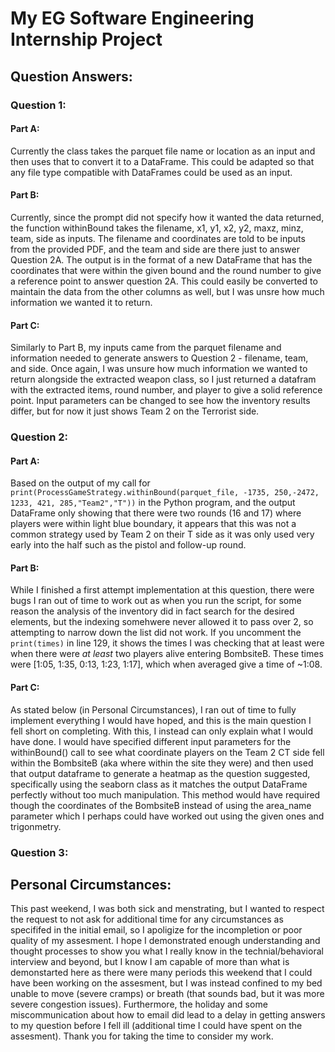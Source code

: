 # My EG Software Engineering Internship Project

## Question Answers:

### Question 1:
#### Part A:
Currently the class takes the parquet file name or location as an input and then uses that to convert it to a DataFrame. This could be adapted so that any file type compatible with DataFrames could be used as an input. 
#### Part B:
Currently, since the prompt did not specify how it wanted the data returned, the function withinBound takes the filename, x1, y1, x2, y2, maxz, minz, team, side as inputs. The filename and coordinates are told to be inputs from the provided PDF, and the team and side are there just to answer Question 2A. The output is in the format of a new DataFrame that has the coordinates that were within the given bound and the round number to give a reference point to answer question 2A. This could easily be converted to maintain the data from the other columns as well, but I was unsre how much information we wanted it to return. 
#### Part C:
Similarly to Part B, my inputs came from the parquet filename and information needed to generate answers to Question 2 - filename, team, and side. Once again, I was unsure how much information we wanted to return alongside the extracted weapon class, so I just returned a datafram with the extracted items, round number, and player to give a solid reference point. Input parameters can be changed to see how the inventory results differ, but for now it just shows Team 2 on the Terrorist side. 

### Question 2:
#### Part A:
Based on the output of my call for `print(ProcessGameStrategy.withinBound(parquet_file, -1735, 250,-2472, 1233, 421, 285,"Team2","T"))` in the Python program, and the output DataFrame only showing that there were two rounds (16 and 17) where players were within light blue boundary, it appears that this was not a common strategy used by Team 2 on their T side as it was only used very early into the half such as the pistol and follow-up round. 

#### Part B:
While I finished a first attempt implementation at this question, there were bugs I ran out of time to work out as when you run the script, for some reason the analysis of the inventory did in fact search for the desired elements, but the indexing somehwere never allowed it to pass over 2, so attempting to narrow down the list did not work. If you uncomment the `print(times)` in line 129, it shows the times I was checking that at least were when there were *at least* two players alive entering BombsiteB. These times were [1:05, 1:35, 0:13, 1:23, 1:17], which when averaged give a time of ~1:08. 

#### Part C:
As stated below (in Personal Circumstances), I ran out of time to fully implement everything I would have hoped, and this is the main question I fell short on completing. With this, I instead can only explain what I would have done. I would have specified different input parameters for the withinBound() call to see what coordinate players on the Team 2 CT side fell within the BombsiteB (aka where within the site they were) and then used that output dataframe to generate a heatmap as the question suggested, specifically using the seaborn class as it matches the output DataFrame perfectly without too much manipulation. This method would have required though the coordinates of the BombsiteB instead of using the area_name parameter which I perhaps could have worked out using the given ones and trigonmetry. 

### Question 3:


## Personal Circumstances: 
This past weekend, I was both sick and menstrating, but I wanted to respect the request to not ask for additional time for any circumstances as specififed in the initial email, so I apoligize for the incompletion or poor quality of my assesment. I hope I demonstrated enough understanding and thought processes to show you what I really know in the technial/behavioral interview and beyond, but I know I am capable of more than what is demonstarted here as there were many periods this weekend that I could have been working on the assesment, but I was instead confined to my bed unable to move (severe cramps) or breath (that sounds bad, but it was more severe congestion issues). Furthermore, the holiday and some miscommunication about how to email did lead to a delay in getting answers to my question before I fell ill (additional time I could have spent on the assesment). Thank you for taking the time to consider my work. 
